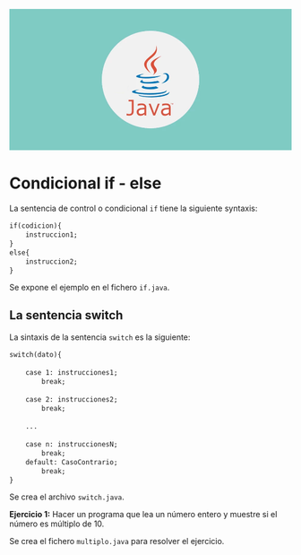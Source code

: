 ![](https://raw.githubusercontent.com/GabrielCourses/tutorial_java/main/image/header_if.png)

# Condicional if - else

La sentencia de control o condicional <code>if</code> tiene la siguiente syntaxis:

```
if(codicion){
	instruccion1;
}
else{
	instruccion2;
}	
```

Se expone el ejemplo en el fichero <code>if.java</code>.

## La sentencia switch

La sintaxis de la sentencia <code>switch</code> es la siguiente:

```
switch(dato){
    
    case 1: instrucciones1;
        break;
        
    case 2: instrucciones2;
        break;
        
    ...

    case n: instruccionesN;
        break;
    default: CasoContrario;
        break;
}
```

Se crea el archivo <code>switch.java</code>.

**Ejercicio 1:** Hacer un programa que lea un número entero y muestre si el número es múltiplo de 10.

Se crea el fichero <code>multiplo.java</code> para resolver el ejercicio.

